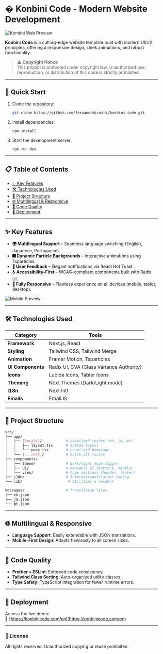 # � Konbini Code - Modern Website Development

![Konbini Web Preview](https://cdn.cosmicjs.com/b1e6b4b0-80fe-11ef-9257-112b43bd2f70-Macbook-Air-konbinicode.com.png)

**Konbini Code** is a cutting-edge website template built with modern UI/UX principles, offering a responsive design, sleek animations, and robust functionality.

> **⚠️ Copyright Notice**  
> This project is protected under copyright law. Unauthorized use, reproduction, or distribution of this code is strictly prohibited.

---

## 🚀 Quick Start

1. Clone the repository:
   ```bash
   git clone https://github.com/fernandohiroshi/konbini-code.git
   ```
2. Install dependencies:
   ```bash
   npm install
   ```
3. Start the development server:
   ```bash
   npm run dev
   ```

---

## 📋 Table of Contents

- [✨ Key Features](#-key-features)
- [🛠️ Technologies Used](#%EF%B8%8F-technologies-used)
- [📂 Project Structure](#-project-structure)
- [🌐 Multilingual & Responsive](#-multilingual--responsive)
- [🎨 Code Quality](#-code-quality)
- [🚀 Deployment](#-deployment)

---

## ✨ Key Features

- **🌍 Multilingual Support** – Seamless language switching (English, Japanese, Portuguese).
- **🎆 Dynamic Particle Backgrounds** – Interactive animations using Tsparticles.
- **🔔 User Feedback** – Elegant notifications via React Hot Toast.
- **♿ Accessibility-First** – WCAG-compliant components built with Radix UI.
- **📱 Fully Responsive** – Flawless experience on all devices (mobile, tablet, desktop).

![Mobile Preview](https://cdn.cosmicjs.com/ac06ccb0-80fe-11ef-9257-112b43bd2f70-iPhone-13-PRO-konbinicode.com.png)

---

## 🛠️ Technologies Used

| Category          | Tools                                    |
| ----------------- | ---------------------------------------- |
| **Framework**     | Next.js, React                           |
| **Styling**       | Tailwind CSS, Tailwind Merge             |
| **Animation**     | Framer Motion, Tsparticles               |
| **UI Components** | Radix UI, CVA (Class Variance Authority) |
| **Icons**         | Lucide Icons, Tabler Icons               |
| **Theming**       | Next Themes (Dark/Light mode)            |
| **i18n**          | Next Intl                                |
| **Emails**        | EmailJS                                  |

---

## 📂 Project Structure

```bash
src/
├── app/
│   ├── [locale]/           # Localized routes (en, ja, pt)
│   │   ├── layout.tsx      # Shared layout
│   │   └── page.tsx        # Localized homepage
│   └── [...rest]/          # Catch-all routes
├── components/
│   ├── theme/              # Dark/light mode toggle
│   ├── ui/                 # Reusable UI (buttons, modals)
│   └── view/               # Page sections (header, footer)
├── i18n/                   # Internationalization config
└── lib/                     # Utilities & helpers

messages/                   # Translation files
├── en.json
├── ja.json
└── pt.json
```

---

## 🌐 Multilingual & Responsive

- **Language Support**: Easily extendable with JSON translations.
- **Mobile-First Design**: Adapts flawlessly to all screen sizes.

---

## 🎨 Code Quality

- **Prettier + ESLint**: Enforced code consistency.
- **Tailwind Class Sorting**: Auto-organized utility classes.
- **Type Safety**: TypeScript integration for fewer runtime errors.

---

## 🚀 Deployment

Access the live demo:  
🔗 [https://konbinicode.com/en](https://konbinicode.com/en)

---

### 📜 License

All rights reserved. Unauthorized copying or reuse prohibited.
